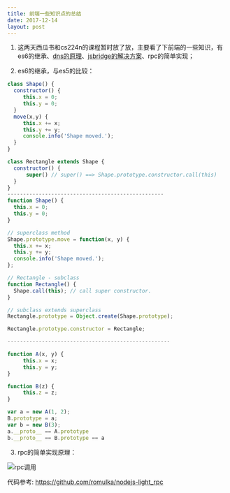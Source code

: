 ```yaml
---
title: 前端一些知识点的总结
date: 2017-12-14
layout: post
---
```


1. 这两天西瓜书和cs224n的课程暂时放了放，主要看了下前端的一些知识，有es6的继承、[dns的原理](https://www.zhihu.com/question/23042131)、[jsbridge的解决方案](https://blog.ymfe.org/%E6%B7%B7%E5%90%88%E5%BC%80%E5%8F%91%E4%B8%AD%E7%9A%84JSBridge/)、rpc的简单实现；

2. es6的继承，与es5的比较：
```javascript
class Shape() {
  constructor() {
     this.x = 0;
     this.y = 0;
  }
  move(x,y) {
     this.x += x;
     this.y += y;
     console.info('Shape moved.');
  }
}

class Rectangle extends Shape {
  constructor() {
      super() // super() ==> Shape.prototype.constructor.call(this)
  }
}
--------------------------------------------------
function Shape() {
  this.x = 0;
  this.y = 0;
}

// superclass method
Shape.prototype.move = function(x, y) {
  this.x += x;
  this.y += y;
  console.info('Shape moved.');
};

// Rectangle - subclass
function Rectangle() {
  Shape.call(this); // call super constructor.
}

// subclass extends superclass
Rectangle.prototype = Object.create(Shape.prototype);

Rectangle.prototype.constructor = Rectangle;

----------------------------------------------------

function A(x, y) {
     this.x = x;
     this.y = y;
}

function B(z) {
     this.z = z;
}

var a = new A(1, 2);
B.prototype = a;
var b = new B(3);
a.__proto__ == A.prototype
b.__proto__ == B.prototype == a
```

3. rpc的简单实现原理：

![rpc调用](http://zbtupian.ks3-cn-beijing.ksyun.com/zhibo/zbact_d69b6c05e5fa5b27d422440c97b283a9.jpeg "Title")

代码参考: https://github.com/romulka/nodejs-light_rpc